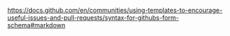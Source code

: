 https://docs.github.com/en/communities/using-templates-to-encourage-useful-issues-and-pull-requests/syntax-for-githubs-form-schema#markdown